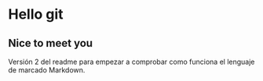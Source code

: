 # Hello git
## Nice to meet you
Versión 2 del readme para empezar a comprobar como funciona el lenguaje de marcado Markdown.
